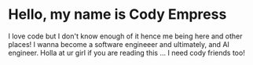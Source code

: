 # Hello, my name is Cody Empress
I love code but I don't know enough of it hence me being here and other places!
I wanna become a software engineeer and ultimately, and AI engineer.
Holla at ur girl if you are reading this ... I need cody friends too!
